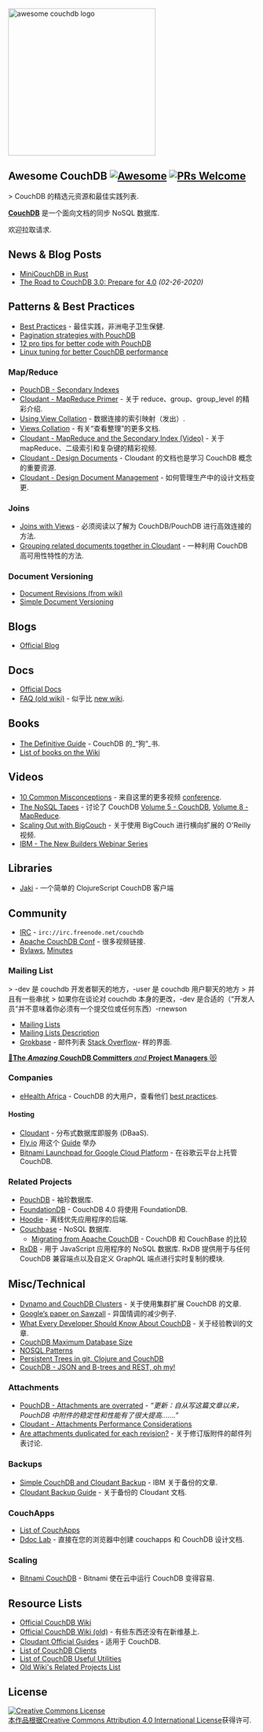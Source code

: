 <div class="github-widget" data-repo="quangv/awesome-couchdb"></div>
<p>
  <br>
  <img width="300" src="https://rawgit.com/quangv/awesome-couchdb/master/logo--couch.png" alt="awesome couchdb logo">
  <br>
</p>

## Awesome CouchDB [![Awesome](https://cdn.rawgit.com/sindresorhus/awesome/d7305f38d29fed78fa85652e3a63e154dd8e8829/media/badge.svg)](https://github.com/sindresorhus/awesome) [![PRs Welcome](https://img.shields.io/badge/PRs-welcome-brightgreen.svg?style=flat-square)](http://makeapullrequest.com)

&gt; CouchDB 的精选元资源和最佳实践列表.

**[CouchDB](http://couchdb.apache.org/)** 是一个面向文档的同步 NoSQL 数据库.

欢迎拉取请求.


## News & Blog Posts

- [MiniCouchDB in Rust](https://www.garrensmith.com/blogs/mini-couch-hack-week)
- [The Road to CouchDB 3.0: Prepare for 4.0](https://blog.couchdb.org/2020/02/26/the-road-to-couchdb-3-0-prepare-for-4-0/) _(02-26-2020)_

## Patterns & Best Practices

- [Best Practices](http://ehealthafrica.github.io/couchdb-best-practices/) - 最佳实践，非洲电子卫生保健.
- [Pagination strategies with PouchDB ](https://pouchdb.com/2014/04/14/pagination-strategies-with-pouchdb.html)
- [12 pro tips for better code with PouchDB](https://pouchdb.com/2014/06/17/12-pro-tips-for-better-code-with-pouchdb.html)
- [Linux tuning for better CouchDB performance](https://github.com/assafmo/couchdb-linux-performance)


### Map/Reduce

- [PouchDB - Secondary Indexes](https://pouchdb.com/2014/05/01/secondary-indexes-have-landed-in-pouchdb.html)
- [Cloudant - MapReduce Primer](https://cloudant.com/blog/mapreduce-from-the-basics-to-the-actually-useful/#.WIDBfRsrKUl) - 关于 reduce、group、group_level 的精彩介绍.
- [Using View Collation](http://docs.couchdb.org/en/2.0.0/couchapp/views/joins.html#using-view-collation) - 数据连接的索引映射（发出）.
- [Views Collation](http://docs.couchdb.org/en/2.0.0/couchapp/views/collation.html) - 有关“查看整理”的更多文档.
- [Cloudant - MapReduce and the Secondary Index (Video)](https://developer.ibm.com/clouddataservices/docs/cloudant/get-started/mapreduce-and-the-secondary-index/) - 关于 mapReduce、二级索引和复杂键的精彩视频.
- [Cloudant - Design Documents](https://docs.cloudant.com/design_documents.html) - Cloudant 的文档也是学习 CouchDB 概念的重要资源.
- [Cloudant - Design Document Management](https://docs.cloudant.com/design_document_management.html) - 如何管理生产中的设计文档变更.


### Joins

- [Joins with Views](http://docs.couchdb.org/en/2.0.0/couchapp/views/joins.html#joins-with-views) - 必须阅读以了解为 CouchDB/PouchDB 进行高效连接的方法.
- [Grouping related documents together in Cloudant](https://docs.cloudant.com/transactions.html) - 一种利用 CouchDB 高可用性特性的方法.


### Document Versioning

- [Document Revisions (from wiki)](https://wiki.apache.org/couchdb/Document_revisions?action=show&redirect=DocumentRevisions)
- [Simple Document Versioning](http://web.archive.org/web/20100701165612/http://blog.couch.io/post/632718824/simple-document-versioning-with-couchdb)


## Blogs

- [Official Blog](https://blog.couchdb.org/)


## Docs

- [Official Docs](http://docs.couchdb.org/)
- [FAQ (old wiki)](https://wiki.apache.org/couchdb/Frequently_asked_questions) - 似乎比 [new wiki](https://cwiki.apache.org/confluence/display/COUCHDB/Frequently+Asked+Questions).

## Books

- [The Definitive Guide](http://guide.couchdb.org/) - CouchDB 的_“狗”_书.
- [List of books on the Wiki](https://cwiki.apache.org/confluence/display/COUCHDB/Books)


## Videos

- [10 Common Misconceptions](https://www.youtube.com/watch?v=BKQ9kXKoHS810) - 来自这里的更多视频 [conference](http://conf.couchdb.org/).
- [The NoSQL Tapes](http://nosqltapes.com) - 讨论了 CouchDB [Volume 5 - CouchDB](http://nosqltapes.com/video/hoffman-and-kocoloski-on-cloudant-and-couchdb), [Volume 8 - MapReduce](http://nosqltapes.com/video/understanding-mapreduce-with-mike-miller).
- [Scaling Out with BigCouch](http://www.oreilly.com/pub/e/1760) - 关于使用 BigCouch 进​​行横向扩展的 O&#39;Reilly 视频.
- [IBM - The New Builders Webinar Series](https://event.on24.com/eventRegistration/EventLobbyServlet?target=reg20.jsp&partnerref=cdc&eventid=1240121&sessionid=1&key=9E23B44802902EAD0BB2603F0434742E&regTag=35370&sourcepage=register)

## Libraries

- [Jaki](https://github.com/pandeiro/jaki) - 一个简单的 ClojureScript CouchDB 客户端

## Community

- [IRC](http://webchat.freenode.net/?channels=couchdb) - `irc://irc.freenode.net/couchdb`
- [Apache CouchDB Conf](http://conf.couchdb.org/) - 很多视频链接.
- [Bylaws](http://couchdb.apache.org/bylaws.html), [Minutes](https://whimsy.apache.org/board/minutes/CouchDB.html)


### Mailing List

&gt; -dev 是 couchdb 开发者聊天的地方，-user 是 couchdb 用户聊天的地方
&gt; 并且有一些串扰
&gt; 如果你在谈论对 couchdb 本身的更改，-dev 是合适的（“开发人员”并不意味着你必须有一个提交位或任何东西）-rnewson

- [Mailing Lists](https://mail-archives.apache.org/mod_mbox/#couchdb)
- [Mailing Lists Description](http://svn.apache.org/repos/asf/couchdb/site/htdocs/community/lists.html?p=900000)
- [Grokbase](http://grokbase.com/s/couchdb) - 邮件列表 [Stack Overflow](http://stackoverflow.com/questions/tagged/couchdb)- 样的界面.


[:star2:**The** ***Amazing*** **CouchDB Committers** *and* **Project Managers** :heart_eyes_cat:](http://people.apache.org/committers-by-project.html#couchdb) 


### Companies

- [eHealth Africa](https://github.com/eHealthAfrica) - CouchDB 的大用户，查看他们 [best practices](https://github.com/eHealthAfrica/couchdb-best-practices).


#### Hosting

- [Cloudant](https://cloudant.com/) - 分布式数据库即服务 (DBaaS).
- [Fly.io](https://fly.io) 用这个 [Guide](https://www.canrau.com/en/fly-couchdb) 举办
- [Bitnami Launchpad for Google Cloud Platform](https://bitnami.com/stack/couchdb/cloud/google) - 在谷歌云平台上托管 CouchDB.


### Related Projects

- [PouchDB](https://pouchdb.com/) - 袖珍数据库.
- [FoundationDB](https://www.foundationdb.org/) - CouchDB 4.0 将使用 FoundationDB.
- [Hoodie](http://hood.ie/) - 离线优先应用程序的后端.
- [Couchbase](https://www.couchbase.com/) - NoSQL 数据库.
  - [Migrating from Apache CouchDB](https://docs.couchbase.com/server/current/install/migrate-couchdb.html) - CouchDB 和 CouchBase 的比较
- [RxDB](https://rxdb.info/)  - 用于 JavaScript 应用程序的 NoSQL 数据库.  RxDB 提供用于与任何 CouchDB 兼容端点以及自定义 GraphQL 端点进行实时复制的模块.


## Misc/Technical

- [Dynamo and CouchDB Clusters](https://web.archive.org/web/20160311144130/https://cloudant.com/blog/dynamo-and-couchdb-clusters/#.WIEp4xsrKUk) - 关于使用集群扩展 CouchDB 的文章.
- [Google’s paper on Sawzall](http://research.google.com/archive/sawzall.html) - 异国情调的减少例子.
- [What Every Developer Should Know About CouchDB](http://www.dimagi.com/blog/what-every-developer-should-know-about-couchdb/) - 关于经验教训的文章.
- [CouchDB Maximum Database Size](http://www.nosql.se/2011/09/couchdb-maximum-database-size/)
- [NOSQL Patterns](http://horicky.blogspot.com/2009/11/nosql-patterns.html)
- [Persistent Trees in git, Clojure and CouchDB](https://eclipsesource.com/blogs/2009/12/13/persistent-trees-in-git-clojure-and-couchdb-data-structure-convergence/)
- [CouchDB - JSON and B-trees and REST, oh my!](https://pozorvlak.livejournal.com/176385.html)

### Attachments

- [PouchDB - Attachments are overrated](https://pouchdb.com/2014/06/17/12-pro-tips-for-better-code-with-pouchdb.html) - _“更新：自从写这篇文章以来，PouchDB 中附件的稳定性和性能有了很大提高.......”_
- [Cloudant - Attachments Performance Considerations](https://docs.cloudant.com/attachments.html#performance-considerations)
- [Are attachments duplicated for each revision?](http://grokbase.com/t/couchdb/user/14a1phbzrb/are-attachments-duplicated-for-each-revision-as-well) - 关于修订版附件的邮件列表讨论.


### Backups

- [Simple CouchDB and Cloudant Backup](https://developer.ibm.com/clouddataservices/2016/03/22/simple-couchdb-and-cloudant-backup/) - IBM 关于备份的文章.
- [Cloudant Backup Guide](https://docs.cloudant.com/backup-guide.html) - 关于备份的 Cloudant 文档.


### CouchApps

- [List of CouchApps](https://couchapp.readthedocs.io/en/latest/user/list-of-couchapps.html)
- [Ddoc Lab](http://ddoc.me/) - 直接在您的浏览器中创建 couchapps 和 CouchDB 设计文档.


### Scaling

- [Bitnami CouchDB](https://bitnami.com/stack/couchdb) - Bitnami 使在云中运行 CouchDB 变得容易.


## Resource Lists

- [Official CouchDB Wiki](https://cwiki.apache.org/confluence/display/COUCHDB/Apache+CouchDB+Wiki)
- [Official CouchDB Wiki (old)](https://wiki.apache.org/couchdb/) - 有些东西还没有在新维基上.
- [Cloudant Official Guides](https://docs.cloudant.com/guides.html) - 适用于 CouchDB.
- [List of CouchDB Clients](https://cwiki.apache.org/confluence/display/COUCHDB/CouchDB+clients)
- [List of CouchDB Useful Utilities](https://cwiki.apache.org/confluence/display/COUCHDB/Useful+utilities)
- [Old Wiki's Related Projects List](https://wiki.apache.org/couchdb/Related_Projects)

## License
<a rel="license" href="http://creativecommons.org/licenses/by/4.0/"><img alt="Creative Commons License" style="border-width:0" src="https://mirrors.creativecommons.org/presskit/buttons/88x31/svg/by.svg" /><br />本作品根据<a rel="license" href="http://creativecommons.org/licenses/by/4.0/">Creative Commons Attribution 4.0 International License</a>获得许可.
